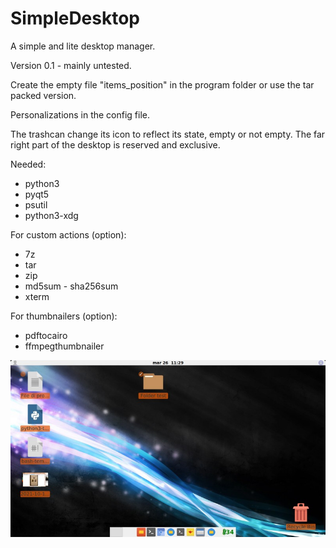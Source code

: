 # SimpleDesktop
A simple and lite desktop manager.

Version 0.1 - mainly untested.

Create the empty file "items_position" in the program folder or use the tar packed version.

Personalizations in the config file.

The trashcan change its icon to reflect its state, empty or not empty. The far right part of the desktop is reserved and exclusive.

Needed:
- python3
- pyqt5
- psutil
- python3-xdg

For custom actions (option):
- 7z
- tar
- zip
- md5sum - sha256sum
- xterm

For thumbnailers (option):
- pdftocairo
- ffmpegthumbnailer

![My image](https://github.com/frank038/SimpleDesktop/blob/main/screenshot1.jpg)
